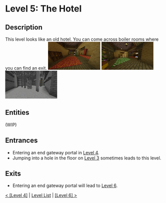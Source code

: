 # Level 5: The Hotel

## Description
This level looks like an old hotel. You can come across boiler rooms where you can find an exit.
<img src="./img/Level_5_0.png" width="33%" />
<img src="./img/Level_5_1.png" width="33%"/>
<img src="./img/Level_5_boiler.png" title="Boiler room" width="33%" />

## Entities
(WIP)

## Entrances
* Entering an end gateway portal in <a href="./Level_4.md">Level 4</a>.
* Jumping into a hole in the floor on <a href="./Level_3.md">Level 3</a> sometimes leads to this level.

## Exits
* Entering an end gateway portal will lead to <a href="./Level_6.md">Level 6</a>.

<a href="./Level_4.md">< [Level 4]</a> | <a href="./Levels.md">Level List</a> | <a href="./Level_6.md">[Level 6] ></a>